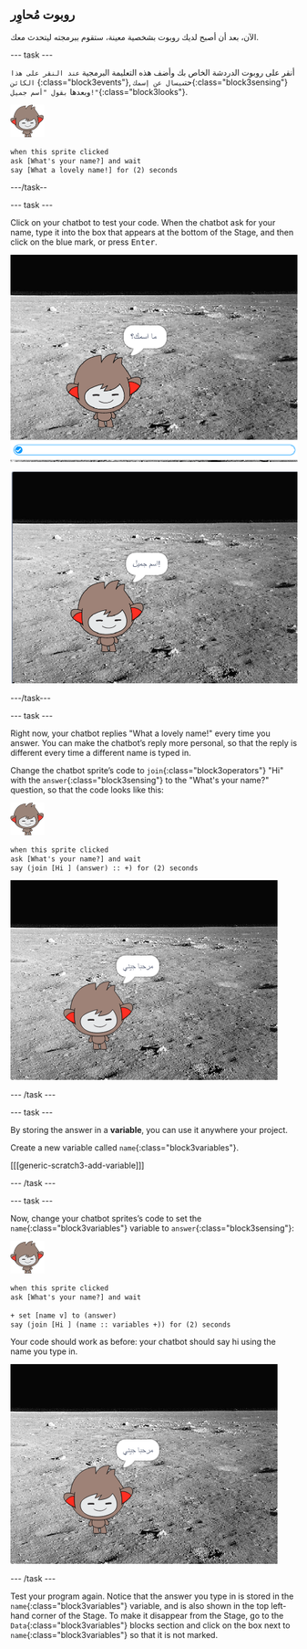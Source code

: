 ## روبوت مُحاوِر

الآن، بعد أن أصبح لديك روبوت بشخصية معينة، ستقوم ببرمجته ليتحدث معك.

\--- task \---

أنقر على روبوت الدردشة الخاص بك وأضف هذه التعليمة البرمجية `عند النقر على هذا الكائن` {:class="block3events"}, حتى`يسال عن إسمك`{:class="block3sensing"} وبعدها `بقول "أسم جميل!"`{:class="block3looks"}.

![nano sprite](images/nano-sprite.png)

```blocks3
when this sprite clicked
ask [What's your name?] and wait
say [What a lovely name!] for (2) seconds
```

\---/task--

\--- task \---

Click on your chatbot to test your code. When the chatbot ask for your name, type it into the box that appears at the bottom of the Stage, and then click on the blue mark, or press <kbd>Enter</kbd>.

![اختبار استجابة الروبوت](images/chatbot-ask-test1.png)

![اختبار استجابة الروبوت](images/chatbot-ask-test2.png)

\---/task\---

\--- task \---

Right now, your chatbot replies "What a lovely name!" every time you answer. You can make the chatbot’s reply more personal, so that the reply is different every time a different name is typed in.

Change the chatbot sprite’s code to `join`{:class="block3operators"} "Hi" with the `answer`{:class="block3sensing"} to the "What's your name?" question, so that the code looks like this:

![nano sprite](images/nano-sprite.png)

```blocks3
when this sprite clicked
ask [What's your name?] and wait
say (join [Hi ] (answer) :: +) for (2) seconds
```

![اختبار رد شخصي](images/chatbot-answer-test.png)

\--- /task \---

\--- task \---

By storing the answer in a **variable**, you can use it anywhere your project.

Create a new variable called `name`{:class="block3variables"}.

[[[generic-scratch3-add-variable]]]

\--- /task \---

\--- task \---

Now, change your chatbot sprites’s code to set the `name`{:class="block3variables"} variable to `answer`{:class="block3sensing"}:

![nano sprite](images/nano-sprite.png)

```blocks3
when this sprite clicked
ask [What's your name?] and wait

+ set [name v] to (answer)
say (join [Hi ] (name :: variables +)) for (2) seconds
```

Your code should work as before: your chatbot should say hi using the name you type in.

![اختبار رد شخصي](images/chatbot-answer-test.png)

\--- /task \---

Test your program again. Notice that the answer you type in is stored in the `name`{:class="block3variables"} variable, and is also shown in the top left-hand corner of the Stage. To make it disappear from the Stage, go to the `Data`{:class="block3variables"} blocks section and click on the box next to `name`{:class="block3variables"} so that it is not marked.